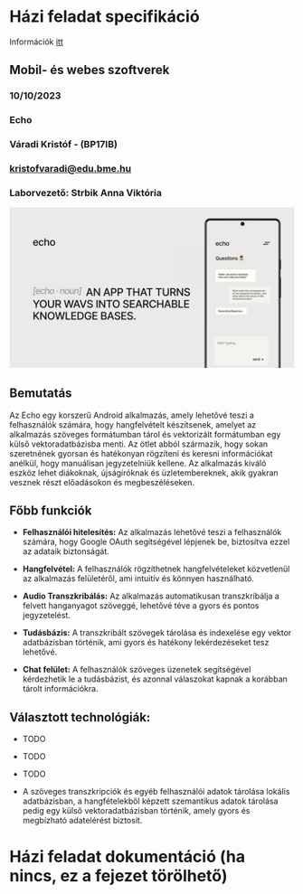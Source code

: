 # Házi feladat specifikáció

Információk [itt](https://viauac00.github.io/laborok/hf)

## Mobil- és webes szoftverek

### 10/10/2023

### Echo

### Váradi Kristóf - (BP17IB)

### kristofvaradi@edu.bme.hu

### Laborvezető: Strbik Anna Viktória

![Cover](assets/Cover.png)

## Bemutatás

Az Echo egy korszerű Android alkalmazás, amely lehetővé teszi a felhasználók számára, hogy hangfelvételt készítsenek, amelyet az alkalmazás szöveges formátumban tárol és vektorizált formátumban egy külső vektoradatbázisba menti. Az ötlet abból származik, hogy sokan szeretnének gyorsan és hatékonyan rögzíteni és keresni információkat anélkül, hogy manuálisan jegyzetelniük kellene. Az alkalmazás kiváló eszköz lehet diákoknak, újságíróknak és üzletembereknek, akik gyakran vesznek részt előadásokon és megbeszéléseken.

## Főbb funkciók

- **Felhasználói hitelesítés:** Az alkalmazás lehetővé teszi a felhasználók számára, hogy Google OAuth segítségével lépjenek be, biztosítva ezzel az adataik biztonságát.

- **Hangfelvétel:** A felhasználók rögzíthetnek hangfelvételeket közvetlenül az alkalmazás felületéről, ami intuitív és könnyen használható.

- **Audio Transzkribálás:** Az alkalmazás automatikusan transzkribálja a felvett hanganyagot szöveggé, lehetővé téve a gyors és pontos jegyzetelést.

- **Tudásbázis:** A transzkribált szövegek tárolása és indexelése egy vektor adatbázisban történik, ami gyors és hatékony lekérdezéseket tesz lehetővé.

- **Chat felület:** A felhasználók szöveges üzenetek segítségével kérdezhetik le a tudásbázist, és azonnal válaszokat kapnak a korábban tárolt információkra.

## Választott technológiák:

- TODO

- TODO

- TODO

- A szöveges transzkripciók és egyéb felhasználói adatok tárolása lokális adatbázisban, a hangfételekből képzett szemantikus adatok tárolása pedig egy külső vektoradatbázisban történik, amely gyors és megbízható adatelérést biztosít.

# Házi feladat dokumentáció (ha nincs, ez a fejezet törölhető)

